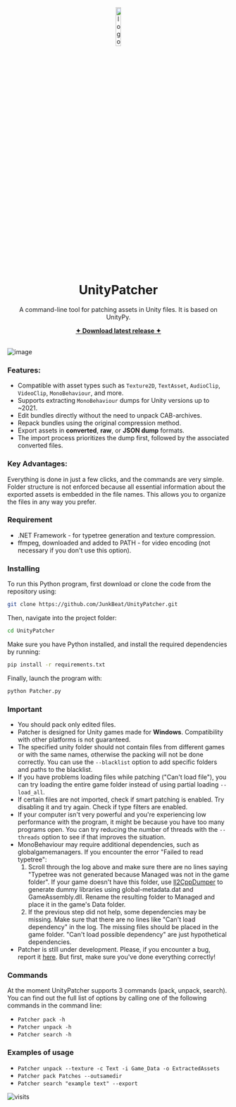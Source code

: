 <div align="center">
    <img src="https://github.com/user-attachments/assets/6b6d02b6-a967-40a0-978b-9e7a30b2a643" width="15%" alt="logo">
    <h1 align="center">UnityPatcher</h2>
    <p>A command-line tool for patching assets in Unity files. It is based on UnityPy.</p>
    <a href="https://github.com/JunkBeat/UnityPatcher/releases/latest"><b>✦︎ Download latest release ✦︎</b></a>
</div>

<br>

![image](https://github.com/user-attachments/assets/a0dbf7f9-e270-4f0b-93c9-4e4e9f6a9c15)

### **Features**:
- Compatible with asset types such as `Texture2D`, `TextAsset`, `AudioClip`, `VideoClip`, `MonoBehaviour`, and more.  
- Supports extracting `MonoBehaviour` dumps for Unity versions up to ~2021.  
- Edit bundles directly without the need to unpack CAB-archives.  
- Repack bundles using the original compression method.  
- Export assets in **converted**, **raw**, or **JSON dump** formats.  
- The import process prioritizes the dump first, followed by the associated converted files.  

### **Key Advantages**:
Everything is done in just a few clicks, and the commands are very simple. Folder structure is not enforced because all essential information about the exported assets is embedded in the file names. This allows you to organize the files in any way you prefer.

### **Requirement**
- .NET Framework - for typetree generation and texture compression.
- ffmpeg, downloaded and added to PATH - for video encoding (not necessary if you don't use this option).

### **Installing**
To run this Python program, first download or clone the code from the repository using:
```bash
git clone https://github.com/JunkBeat/UnityPatcher.git
```

Then, navigate into the project folder:
```bash
cd UnityPatcher
```

Make sure you have Python installed, and install the required dependencies by running:
```bash
pip install -r requirements.txt
```

Finally, launch the program with:
```bash
python Patcher.py
```

### **Important** 
- You should pack only edited files.
- Patcher is designed for Unity games made for **Windows**. Compatibility with other platforms is not guaranteed.
- The specified unity folder should not contain files from different games or with the same names, otherwise the packing will not be done correctly. You can use the `--blacklist` option to add specific folders and paths to the blacklist.
- If you have problems loading files while patching ("Can't load file"), you can try loading the entire game folder instead of using partial loading `--load_all`.
- If certain files are not imported, check if smart patching is enabled. Try disabling it and try again. Check if type filters are enabled.
- If your computer isn't very powerful and you're experiencing low performance with the program, it might be because you have too many programs open. You can try reducing the number of threads with the `--threads` option to see if that improves the situation.
- MonoBehaviour may require additional dependencies, such as globalgamemanagers. If you encounter the error "Failed to read typetree":
  1. Scroll through the log above and make sure there are no lines saying "Typetree was not generated because Managed was not in the game folder". If your game doesn't have this folder, use [Il2CppDumper](https://github.com/Perfare/Il2CppDumper/releases) to generate dummy libraries using global-metadata.dat and GameAssembly.dll. Rename the resulting folder to Managed and place it in the game's Data folder.
  2. If the previous step did not help, some dependencies may be missing. Make sure that there are no lines like "Can't load dependency" in the log. The missing files should be placed in the game folder. "Can't load possible dependency" are just hypothetical dependencies.  
- Patcher is still under development. Please, if you encounter a bug, report it [here](https://github.com/JunkBeat/UnityPatcher/issues). But first, make sure you've done everything correctly!

### **Commands**
At the moment UnityPatcher supports 3 commands (pack, unpack, search). You can find out the full list of options by calling one of the following commands in the command line:
- `Patcher pack -h`
- `Patcher unpack -h`
- `Patcher search -h`

### **Examples of usage**
- `Patcher unpack --texture -c Text -i Game_Data -o ExtractedAssets`
- `Patcher pack Patches --outsamedir`
- `Patcher search "example text" --export`

<img src="https://visit-counter.vercel.app/counter.png?page=https%3A%2F%2Fgithub.com%2FJunkBeat%2FUnityPatcher&s=40&c=00ff00&bg=00000000&no=2&ff=electrolize&tb=&ta=" alt="visits">

